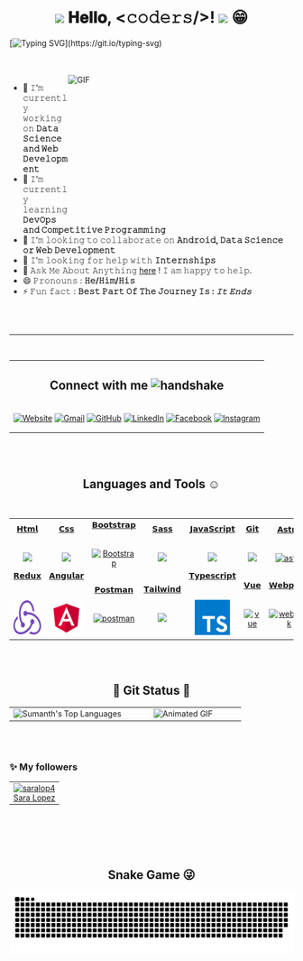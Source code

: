 <h1 align="center">
  <a target="_blank">
    <img src="https://github.com/JayantGoel001/JayantGoel001/blob/master/GIF/Earth.gif" width="24px" style="max-width:100%;">
  </a>
  𝐇𝐞𝐥𝐥𝐨, &lt;𝚌𝚘𝚍𝚎𝚛𝚜/&gt;!
  <a target="_blank">
    <img src="https://github.com/JayantGoel001/JayantGoel001/blob/master/GIF/Hi.gif" width="40px" />
  </a>😁
</h1>

[![Typing SVG](https://readme-typing-svg.herokuapp.com?font=Architects+Daughter&color=7AF79A&size=30&lines=Ey!+Hello+I'm+Carlos+Coneo;Welcome+to+my+GitHub!)](https://git.io/typing-svg)

<br/>
<br/>
<a target="_blank">
  <img align="right" height="250" width="400" alt="GIF" src="https://github.com/JayantGoel001/JayantGoel001/blob/master/GIF/image.gif">
</a>

- 🔭 𝙸’𝚖 𝚌𝚞𝚛𝚛𝚎𝚗𝚝𝚕𝚢 𝚠𝚘𝚛𝚔𝚒𝚗𝚐 𝚘𝚗 **𝙳𝚊𝚝𝚊 𝚂𝚌𝚒𝚎𝚗𝚌𝚎 𝚊𝚗𝚍 𝚆𝚎𝚋 𝙳𝚎𝚟𝚎𝚕𝚘𝚙𝚖𝚎𝚗𝚝**
- 🌱 𝙸’𝚖 𝚌𝚞𝚛𝚛𝚎𝚗𝚝𝚕𝚢 𝚕𝚎𝚊𝚛𝚗𝚒𝚗𝚐 **𝙳𝚎𝚟𝙾𝚙𝚜 𝚊𝚗𝚍 𝙲𝚘𝚖𝚙𝚎𝚝𝚒𝚝𝚒𝚟𝚎 𝙿𝚛𝚘𝚐𝚛𝚊𝚖𝚖𝚒𝚗𝚐**
- 👯 𝙸’𝚖 𝚕𝚘𝚘𝚔𝚒𝚗𝚐 𝚝𝚘 𝚌𝚘𝚕𝚕𝚊𝚋𝚘𝚛𝚊𝚝𝚎 𝚘𝚗 **𝙰𝚗𝚍𝚛𝚘𝚒𝚍, 𝙳𝚊𝚝𝚊 𝚂𝚌𝚒𝚎𝚗𝚌𝚎 𝚘𝚛 𝚆𝚎𝚋 𝙳𝚎𝚟𝚎𝚕𝚘𝚙𝚖𝚎𝚗𝚝**
- 🤔 𝙸’𝚖 𝚕𝚘𝚘𝚔𝚒𝚗𝚐 𝚏𝚘𝚛 𝚑𝚎𝚕𝚙 𝚠𝚒𝚝𝚑 **𝙸𝚗𝚝𝚎𝚛𝚗𝚜𝚑𝚒𝚙𝚜**
- 💬 𝙰𝚜𝚔 𝙼𝚎 𝙰𝚋𝚘𝚞𝚝 𝙰𝚗𝚢𝚝𝚑𝚒𝚗𝚐 [here](https://github.com/JayantGoel001/JayantGoel001/issues/1) ! 𝙸 𝚊𝚖 𝚑𝚊𝚙𝚙𝚢 𝚝𝚘 𝚑𝚎𝚕𝚙.
- 😄 𝙿𝚛𝚘𝚗𝚘𝚞𝚗𝚜 : **𝙷𝚎/𝙷𝚒𝚖/𝙷𝚒𝚜**
- ⚡ 𝙵𝚞𝚗 𝚏𝚊𝚌𝚝 : **𝙱𝚎𝚜𝚝 𝙿𝚊𝚛𝚝 𝙾𝚏 𝚃𝚑𝚎 𝙹𝚘𝚞𝚛𝚗𝚎𝚢 𝙸𝚜 : *𝙸𝚝 𝙴𝚗𝚍𝚜***

<br/>
<br/>


<!-- CONNECTION -->
<hr>
<br/>
<table align="center" width="100%">
    <tr>
        <td align="center">
            <h2>
                Connect with me
                <img src="https://raw.githubusercontent.com/ShahriarShafin/ShahriarShafin/main/Assets/handshake.gif" alt="handshake" width="100px" />
            </h2>
        </td>
    </tr>
    <tr>
        <td align="center">
            <p>
                <a href="https://candida-noronha.web.app/"><img src="https://img.icons8.com/bubbles/50/000000/web.png" alt="Website"/></a>
                <a href="mailto:candida.noronha18@gmail.com"><img src="https://img.icons8.com/bubbles/50/000000/gmail.png" alt="Gmail"/></a>
                <a href="https://github.com/Candida18"><img src="https://img.icons8.com/bubbles/50/000000/github.png" alt="GitHub"/></a>
                <a href="https://linkedin.com/in/candida-ruth-noronha-b019101ab"><img src="https://img.icons8.com/bubbles/50/000000/linkedin.png" alt="LinkedIn"/></a>
                <a href="https://www.facebook.com/candida.noronha.77"><img src="https://img.icons8.com/bubbles/50/000000/facebook-new.png" alt="Facebook"/></a>
                <a href="https://instagram.com/candyyyy__18"><img src="https://img.icons8.com/bubbles/50/000000/instagram.png" alt="Instagram"/></a>
            </p>
        </td>
    </tr>
</table>


<br/>
<br/>

<h2 align="center">Languages and Tools ☺️</h2>
<br/>
<table align="center">
    <tbody>
        <tr>
            <td width="16.67%" align="center">
                <a href="https://www.w3.org/html/" target="_blank">
                    <span>𝗛𝘁𝗺𝗹</span><br><br><br>
                     <img height="64px" src="https://cdn.svgporn.com/logos/html-5.svg">
                </a>
            </td>
            <td width="16.67%" align="center">
                <a href="https://www.w3schools.com/css/" target="_blank">
                    <span>𝗖𝘀𝘀</span><br><br><br>
                    <img height="64px" src="https://cdn.svgporn.com/logos/css-3.svg">
                </a>
            </td>
            <td width="16.67%" align="center">
                <a href="https://getbootstrap.com" target="_blank">
                    <span>𝗕𝗼𝗼𝘁𝘀𝘁𝗿𝗮𝗽</span><br><br><br>
                    <img src="https://cdn.worldvectorlogo.com/logos/bootstrap-4.svg" width="48" height="48" alt="Bootstrap" />
                </a>
            </td>
            <td width="16.67%" align="center">
                <a href="https://sass-lang.com" target="_blank">
                    <span>𝗦𝗮𝘀𝘀</span><br><br><br>
                    <img height="64px" src="https://cdn.svgporn.com/logos/sass.svg">
                </a>
            </td>
            <td width="16.67%" align="center">
                <a href="https://developer.mozilla.org/en-US/docs/Web/JavaScript" target="_blank">
                    <span>𝗝𝗮𝘃𝗮𝗦𝗰𝗿𝗶𝗽𝘁</span><br><br><br>
                   <img height="64px" src="https://cdn.svgporn.com/logos/javascript.svg">
                </a>
            </td>
            <td width="16.67%" align="center">
                <a href="https://git-scm.com/" target="_blank">
                    <span>𝗚𝗶𝘁</span><br><br><br>
                   <img height="64px" src="https://cdn.svgporn.com/logos/git-icon.svg">
                </a>
            </td>
            <td width="25%" align="center">
                <a href="https://astro.build" target="_blank">
                    <span>𝗔𝘀𝘁𝗿𝗼</span><br><br><br>
                    <img height="64px" src="https://cdn.svgporn.com/logos/astro.svg" alt="astro"/>
                </a>
            </td>
        </tr>
        <tr>
            <td width="16.67%" align="center">
                <a href="https://redux.js.org" target="_blank">
                    <span>𝗥𝗲𝗱𝘂𝘅</span><br><br><br>
                    <img height="64px" src="https://github.com/devicons/devicon/blob/master/icons/redux/redux-original.svg" alt="redux"/>
                </a>
            </td>
            <td width="16.67%" align="center">
                <a href="https://angular.dev" target="_blank">
                    <span>𝗔𝗻𝗴𝘂𝗹𝗮𝗿</span><br><br><br>
                    <img height="64px" src="https://raw.githubusercontent.com/github/explore/80688e429a7d4ef2fca1e82350fe8e3517d3494d/topics/angular/angular.png" alt="angular"/>
                </a>
            </td>
            <td width="16.67%" align="center">
                <a href="https://postman.com" target="_blank"> 
                    <span>𝗣𝗼𝘀𝘁𝗺𝗮𝗻</span><br><br><br>
                    <img height="64px" src="https://www.vectorlogo.zone/logos/getpostman/getpostman-icon.svg" alt="postman"/>
                </a>
            </td>
            <td width="16.67%" align="center">
                <a href="https://tailwindcss.com/" target="_blank"> 
                    <span>𝗧𝗮𝗶𝗹𝘄𝗶𝗻𝗱</span><br><br><br>
                     <img height="64px" src="https://cdn.svgporn.com/logos/tailwindcss-icon.svg">  
                </a>
            </td>
            <td width="16.67%" align="center">
                <a href="https://www.typescriptlang.org/" target="_blank"> 
                    <span>𝗧𝘆𝗽𝗲𝘀𝗰𝗿𝗶𝗽𝘁</span><br><br><br>
                    <img height="64px" src="https://raw.githubusercontent.com/devicons/devicon/master/icons/typescript/typescript-original.svg" alt="typescript"/> 
                </a>
            </td>
            <td width="16.67%" align="center">
                <a href="https://vuejs.org" target="_blank">
                    <span>𝗩𝘂𝗲</span><br><br><br>
                    <img height="64px" src="https://cdn.svgporn.com/logos/vue.svg" alt="vue"/>
                </a>
            </td>
            <td width="25%" align="center">
                <a href="https://webpack.js.org" target="_blank">
                    <span>𝗪𝗲𝗯𝗽𝗮𝗰𝗸</span><br><br><br>
                    <img height="64px" src="https://cdn.svgporn.com/logos/webpack.svg" alt="webpack"/>
                </a>
            </td>
        </tr>
    </tbody>
</table>

<br/>
<br/>

<h2 align="center">💎 Git Status 💎</h2>
<table align="center" width="100%">
    <tr>
        <td width="50%" align="center">
            <img src="https://github-readme-stats-sumanth-talluri.vercel.app/api/top-langs/?username=coneo10&show_icons=true&hide_border=true&theme=radical" width="100%" alt="Sumanth's Top Languages">
        </td>
        <td width="50%" align="center">
            <img src="https://media.giphy.com/media/M9gbBd9nbDrOTu1Mqx/giphy.gif" width="100%" alt="Animated GIF">
        </td>
    </tr>
</table>

<br/>
<br/>

### :sparkles: My followers
<!--START_SECTION:top-followers-->
<table>
  <tr>
    <td align="center">
      <a href="https://github.com/saralop4">
        <img src="https://avatars.githubusercontent.com/u/93948109?v=4" width="20%" alt="saralop4"/>
      </a>
      <br />
      <a href="https://github.com/saralop4">Sara Lopez</a>
    </td>
</table>

<br/>
<br/>
<br/>
<br/>

<h2 align="center">Snake Game 😜 </h2>
<p align="center">
  <img  src="https://raw.githubusercontent.com/Elanza-48/Elanza-48/main/resources/img/github-contribution-grid-snake.svg"
    alt="example" />
</p>








  
